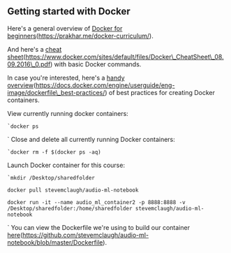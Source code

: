 
## Getting started with Docker


Here's a general overview of [Docker for beginners]()(https://prakhar.me/docker-curriculum/).

And here's a [cheat sheet]()(https://www.docker.com/sites/default/files/Docker\_CheatSheet\_08.09.2016\_0.pdf) with basic Docker commands.

In case you're interested, here's a [handy overview]()(https://docs.docker.com/engine/userguide/eng-image/dockerfile\_best-practices/) of best practices for creating Docker containers.


View currently running docker containers:

```
`docker ps
```
`
Close and delete all currently running Docker containers:

```
`docker rm -f $(docker ps -aq)
```

Launch Docker container for this course:

```
`mkdir /Desktop/sharedfolder

docker pull stevemclaugh/audio-ml-notebook

docker run -it --name audio_ml_container2 -p 8888:8888 -v /Desktop/sharedfolder:/home/sharedfolder stevemclaugh/audio-ml-notebook
```
\`
You can view the Dockerfile we're using to build our container [here]()(https://github.com/stevemclaugh/audio-ml-notebook/blob/master/Dockerfile).

